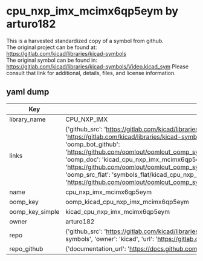 # cpu_nxp_imx_mcimx6qp5eym by arturo182  
This is a harvested standardized copy of a symbol from github.  
The original project can be found at:  
https://gitlab.com/kicad/libraries/kicad-symbols  
The original symbol can be found in:
https://gitlab.com/kicad/libraries/kicad-symbols/Video.kicad_sym
Please consult that link for additional, details, files, and license information.  
## yaml dump  
| Key | Value |  
| --- | --- |  
| library_name | CPU_NXP_IMX |  
| links | {'github_src': 'https://gitlab.com/kicad/libraries/kicad-symbols/Video.kicad_sym', 'github_src_repo': 'https://gitlab.com/kicad/libraries/kicad-symbols', 'oomp_bot': 'kicad_cpu_nxp_imx_mcimx6qp5eym/working', 'oomp_bot_github': 'https://github.com/oomlout/oomlout_oomp_symbol_bot/tree/main/kicad_cpu_nxp_imx_mcimx6qp5eym/working', 'oomp_doc': 'kicad_cpu_nxp_imx_mcimx6qp5eym/working', 'oomp_doc_github': 'https://github.com/oomlout/oomlout_oomp_symbol_doc/tree/main/kicad_cpu_nxp_imx_mcimx6qp5eym/working', 'oomp_src_flat': 'symbols_flat/kicad_cpu_nxp_imx_mcimx6qp5eym/working', 'oomp_src_flat_github': 'https://github.com/oomlout/oomlout_oomp_symbol_src/tree/main/kicad_cpu_nxp_imx_mcimx6qp5eym/working'} |  
| name | cpu_nxp_imx_mcimx6qp5eym |  
| oomp_key | oomp_kicad_cpu_nxp_imx_mcimx6qp5eym |  
| oomp_key_simple | kicad_cpu_nxp_imx_mcimx6qp5eym |  
| owner | arturo182 |  
| repo | {'github_src': 'https://gitlab.com/kicad/libraries/kicad-symbols/Video.kicad_sym', 'name': 'libraries/kicad-symbols', 'owner': 'kicad', 'url': 'https://gitlab.com/kicad/libraries/kicad-symbols'} |  
| repo_github | {'documentation_url': 'https://docs.github.com/rest/repos/repos#get-a-repository', 'message': 'Not Found'} |  

